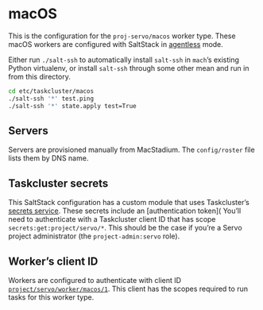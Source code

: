 # macOS

This is the configuration for the `proj-servo/macos` worker type.
These macOS workers are configured with SaltStack in [agentless] mode.

[agentless]: https://docs.saltstack.com/en/getstarted/ssh/index.html

Either run `./salt-ssh`
to automatically install `salt-ssh` in `mach`’s existing Python virtualenv,
or install `salt-ssh` through some other mean and run in from this directory.

```sh
cd etc/taskcluster/macos
./salt-ssh '*' test.ping
./salt-ssh '*' state.apply test=True
```

## Servers

Servers are provisioned manually from MacStadium.
The `config/roster` file lists them by DNS name.


## Taskcluster secrets

This SaltStack configuration has a custom module that uses Taskcluster’s
[secrets service](https://tools.taskcluster.net/secrets/).
These secrets include an [authentication token](
You’ll need to authenticate with a Taskcluster client ID
that has scope `secrets:get:project/servo/*`.
This should be the case if you’re a Servo project administrator (the `project-admin:servo` role).


## Worker’s client ID

Workers are configured to authenticate with client ID
[`project/servo/worker/macos/1`](
https://tools.taskcluster.net/auth/clients/project%2Fservo%2Fworker%macos%2F1).
This client has the scopes required to run tasks for this worker type.